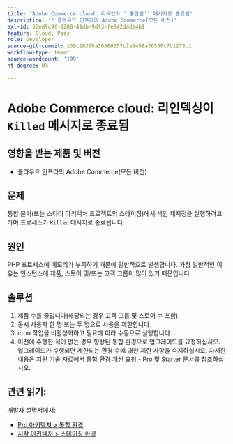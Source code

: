 ```yaml
---
title: 'Adobe Commerce cloud: 리색인이 ''중단됨'' 메시지로 종료됨'
description: '* 클라우드 인프라의 Adobe Commerce(모든 버전)'
exl-id: 36ed9c9f-8280-41db-9df3-fe842dade4b1
feature: Cloud, Paas
role: Developer
source-git-commit: 139c2836ba36686357c7a5458a36550c7b1273c1
workflow-type: tm+mt
source-wordcount: '199'
ht-degree: 0%

---
```


# Adobe Commerce cloud: 리인덱싱이 `Killed` 메시지로 종료됨

## 영향을 받는 제품 및 버전

* 클라우드 인프라의 Adobe Commerce(모든 버전)

## 문제

통합 분기(또는 스타터 아키텍처 프로젝트의 스테이징)에서 색인 재지정을 실행하려고 하며 프로세스가 `Killed` 메시지로 종료됩니다.

## 원인

PHP 프로세스에 메모리가 부족하기 때문에 일반적으로 발생합니다.
가장 일반적인 이유는 인스턴스에 제품, 스토어 및/또는 고객 그룹이 많이 있기 때문입니다.

## 솔루션

1. 제품 수를 줄입니다(해당되는 경우 고객 그룹 및 스토어 수 포함).
1. 동시 사용자 한 명 또는 두 명으로 사용을 제한합니다.
1. cron 작업을 비활성화하고 필요에 따라 수동으로 실행합니다.
1. 이전에 수행한 적이 없는 경우 향상된 통합 환경으로 업그레이드를 요청하십시오. 업그레이드가 수행되면 제한되는 환경 수에 대한 제한 사항을 숙지하십시오. 자세한 내용은 지원 기술 자료에서 [통합 환경 개선 요청 - Pro 및 Starter](https://experienceleague.adobe.com/en/docs/experience-cloud-kcs/kbarticles/ka-27242) 문서를 참조하십시오.

## 관련 읽기:

개발자 설명서에서:

* [Pro 아키텍처 > 통합 환경](https://experienceleague.adobe.com/en/docs/commerce-cloud-service/user-guide/architecture/pro-architecture#integration-environment)
* [시작 아키텍처 > 스테이징 환경](https://experienceleague.adobe.com/en/docs/commerce-cloud-service/user-guide/architecture/starter-architecture#cloud-arch-stage)

